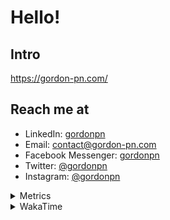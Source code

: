 # Hello!

## Intro

<https://gordon-pn.com/>

## Reach me at

- LinkedIn: [gordonpn](https://www.linkedin.com/in/gordonpn/)
- Email: [contact@gordon-pn.com](mailto:contact@gordon-pn.com)
- Facebook Messenger: [gordonpn](https://www.messenger.com/t/Gordonpn)
- Twitter: [@gordonpn](https://twitter.com/Gordonpn)
- Instagram: [@gordonpn](https://www.instagram.com/gordonpn/)

<details>
  <summary>Metrics</summary>

  <img align="center" src="https://github.com/gordonpn/gordonpn/blob/master/github-metrics.svg" alt="GitHub Metrics">

</details>

<details>
  <summary>WakaTime</summary>

  <!--START_SECTION:waka-->
📊 **This Week I Spent My Time On** 

```text
💬 Programming Languages: 
Other                    15 hrs 35 mins      █████████████░░░░░░░░░░░░   52.66 % 
Brazil Dependency Config 4 hrs 5 mins        ███░░░░░░░░░░░░░░░░░░░░░░   13.82 % 
TypeScript               2 hrs 51 mins       ██░░░░░░░░░░░░░░░░░░░░░░░   09.66 % 
JSON                     2 hrs 44 mins       ██░░░░░░░░░░░░░░░░░░░░░░░   09.25 % 
XML                      2 hrs 28 mins       ██░░░░░░░░░░░░░░░░░░░░░░░   08.37 % 

🔥 Editors: 
Chrome                   16 hrs 33 mins      ██████████████░░░░░░░░░░░   55.93 % 
iTerm2                   3 hrs 56 mins       ███░░░░░░░░░░░░░░░░░░░░░░   13.33 % 
Slack                    3 hrs 46 mins       ███░░░░░░░░░░░░░░░░░░░░░░   12.75 % 
VS Code                  1 hr 46 mins        ██░░░░░░░░░░░░░░░░░░░░░░░   06.02 % 
IntelliJ IDEA            1 hr 36 mins        █░░░░░░░░░░░░░░░░░░░░░░░░   05.44 % 
```


 Last Updated on 23/04/2025 16:29:34 UTC
<!--END_SECTION:waka-->
</details>
